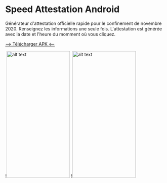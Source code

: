 # Speed Attestation Android
Générateur d'attestation officielle rapide pour le confinement de novembre 2020.
Renseignez les informations une seule fois. L'attestation est générée avec la date et l'heure du momment où vous cliquez.

<a href="https://github.com/ludovicB31/Speed_Attestation_Android/raw/master/speed_attestation_v01.apk">--> Télécharger APK <--</a>

!<img src="https://i.ibb.co/JCjVqDd/Screenshot-20201102-175810.png" alt="alt text" width="200" height="400">
!<img src="https://i.ibb.co/VmLzLk8/Screenshot-20201102-175832.png" alt="alt text" width="200" height="400">

